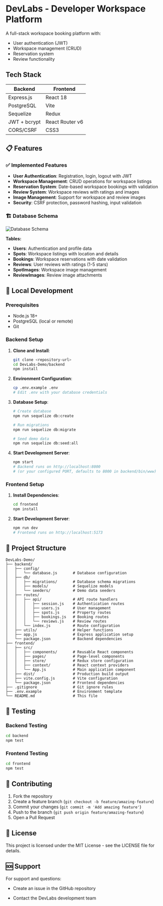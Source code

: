 # DevLabs - Developer Workspace Platform

A full-stack workspace booking platform with:

- User authentication (JWT)
- Workspace management (CRUD)
- Reservation system
- Review functionality

## Tech Stack

| Backend      | Frontend        |
| ------------ | --------------- |
| Express.js   | React 18        |
| PostgreSQL   | Vite            |
| Sequelize    | Redux           |
| JWT + bcrypt | React Router v6 |
| CORS/CSRF    | CSS3            |

## 📋 Features

### ✅ Implemented Features

- **User Authentication**: Registration, login, logout with JWT
- **Workspace Management**: CRUD operations for workspace listings
- **Reservation System**: Date-based workspace bookings with validation
- **Review System**: Workspace reviews with ratings and images
- **Image Management**: Support for workspace and review images
- **Security**: CSRF protection, password hashing, input validation

### 🏗 Database Schema

![Database Schema](./images/devlabs_dbdiagram.png)

**Tables:**

- **Users**: Authentication and profile data
- **Spots**: Workspace listings with location and details
- **Bookings**: Workspace reservations with date validation
- **Reviews**: User reviews with ratings (1-5 stars)
- **SpotImages**: Workspace image management
- **ReviewImages**: Review image attachments

## 🔧 Local Development

### Prerequisites

- Node.js 18+
- PostgreSQL (local or remote)
- Git

### Backend Setup

1. **Clone and Install**:

   ```bash
   git clone <repository-url>
   cd DevLabs-Demo/backend
   npm install
   ```

2. **Environment Configuration**:

   ```bash
   cp .env.example .env
   # Edit .env with your database credentials
   ```

3. **Database Setup**:

   ```bash
   # Create database
   npm run sequelize db:create

   # Run migrations
   npm run sequelize db:migrate

   # Seed demo data
   npm run sequelize db:seed:all
   ```

4. **Start Development Server**:

   ```bash
   npm start
   # Backend runs on http://localhost:8000
   # (or your configured PORT, defaults to 8000 in backend/bin/www)
   ```

### Frontend Setup

1. **Install Dependencies**:

   ```bash
   cd frontend
   npm install
   ```

2. **Start Development Server**:

   ```bash
   npm run dev
   # Frontend runs on http://localhost:5173
   ```

## 📁 Project Structure

```
DevLabs-Demo/
├── backend/
│   ├── config/
│   │   └── database.js       # Database configuration
│   ├── db/
│   │   ├── migrations/       # Database schema migrations
│   │   ├── models/           # Sequelize models
│   │   └── seeders/          # Demo data seeders
│   ├── routes/
│   │   ├── api/              # API route handlers
│   │   │   ├── session.js    # Authentication routes
│   │   │   ├── users.js      # User management
│   │   │   ├── spots.js      # Property routes
│   │   │   ├── bookings.js   # Booking routes
│   │   │   └── reviews.js    # Review routes
│   │   └── index.js          # Route configuration
│   ├── utils/                # Helper functions
│   ├── app.js                # Express application setup
│   └── package.json          # Backend dependencies
├── frontend/
│   ├── src/
│   │   ├── components/       # Reusable React components
│   │   ├── pages/            # Page-level components
│   │   ├── store/            # Redux store configuration
│   │   ├── context/          # React context providers
│   │   └── App.js            # Main application component
│   ├── dist/                 # Production build output
│   ├── vite.config.js        # Vite configuration
│   └── package.json          # Frontend dependencies
├── .gitignore                # Git ignore rules
├── .env.example              # Environment template
└── README.md                 # This file
```

## 🧪 Testing

### Backend Testing

```bash
cd backend
npm test
```

### Frontend Testing

```bash
cd frontend
npm test
```

## 🤝 Contributing

1. Fork the repository
2. Create a feature branch (`git checkout -b feature/amazing-feature`)
3. Commit your changes (`git commit -m 'Add amazing feature'`)
4. Push to the branch (`git push origin feature/amazing-feature`)
5. Open a Pull Request

## 📄 License

This project is licensed under the MIT License - see the LICENSE file for details.

## 🆘 Support

For support and questions:

- Create an issue in the GitHub repository

- Contact the DevLabs development team
